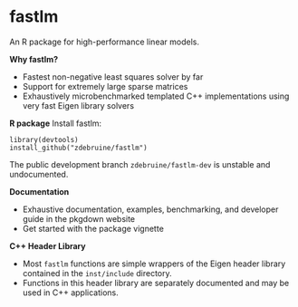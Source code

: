 # fastlm

An R package for high-performance linear models.

**Why fastlm?**
* Fastest non-negative least squares solver by far
* Support for extremely large sparse matrices
* Exhaustively microbenchmarked templated C++ implementations using very fast Eigen library solvers

**R package**
Install fastlm:
```{R}
library(devtools)
install_github("zdebruine/fastlm")
```

The public development branch `zdebruine/fastlm-dev` is unstable and undocumented. 

**Documentation**
* Exhaustive documentation, examples, benchmarking, and developer guide in the pkgdown website
* Get started with the package vignette

**C++ Header Library**
* Most `fastlm` functions are simple wrappers of the Eigen header library contained in the `inst/include` directory.
* Functions in this header library are separately documented and may be used in C++ applications.
